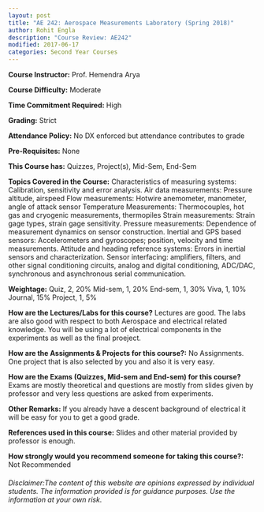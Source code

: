 ```yaml
---
layout: post
title: "AE 242: Aerospace Measurements Laboratory (Spring 2018)"
author: Rohit Engla
description: "Course Review: AE242"
modified: 2017-06-17
categories: Second Year Courses
---
```


**Course Instructor:** Prof. Hemendra Arya

**Course Difficulty:** Moderate

**Time Commitment Required:** High

**Grading:** Strict

**Attendance Policy:** No DX enforced but attendance contributes to grade

**Pre-Requisites:** None

**This Course has:** Quizzes, Project(s), Mid-Sem, End-Sem

**Topics Covered in the Course:**
Characteristics of measuring systems: Calibration, sensitivity and error analysis.
Air data measurements: Pressure altitude, airspeed
Flow measurements: Hotwire anemometer, manometer, angle of attack sensor
Temperature Measurements: Thermocouples, hot gas and cryogenic measurements,
thermopiles
Strain measurements: Strain gage types, strain gage sensitivity.
Pressure measurements: Dependence of measurement dynamics on sensor
construction.
Inertial and GPS based sensors: Accelerometers and gyroscopes; position, velocity
and time measurements.
Attitude and heading reference systems: Errors in inertial sensors and
characterization.
Sensor interfacing: amplifiers, filters, and other signal conditioning
circuits, analog and digital conditioning, ADC/DAC, synchronous and
asynchronous serial communication.

**Weightage:**
Quiz, 2, 20%
Mid-sem, 1, 20%
End-sem, 1, 30%
Viva, 1, 10%
Journal, 15%
Project, 1, 5%

**How are the Lectures/Labs for this course?**
Lectures are good. The labs are also good with respect to both Aerospace and electrical related knowledge. You will be using a lot of electrical components in the experiments as well as the final proeject.

**How are the Assignments & Projects for this course?:**
No Assignments. One project that is also selected by you and also it is very easy.

**How are the Exams (Quizzes, Mid-sem and End-sem) for this course?**
Exams are mostly theoretical and questions are mostly from slides given by professor and very less questions are asked from experiments.

**Other Remarks:**
If you already have a descent background of electrical it will be easy for you to get a good grade.

**References used in this course:**
Slides and other material provided by professor is enough.

**How strongly would you recommend someone for taking this course?:**
Not Recommended

###### Disclaimer:The content of this website are opinions expressed by individual students. The information provided is for guidance purposes. Use the information at your own risk.
